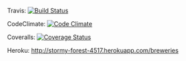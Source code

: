Travis:
[![Build Status](https://travis-ci.org/nsikkila/ratebeer.png?branch=master)](https://travis-ci.org/nsikkila/ratebeer)

CodeClimate:
[![Code Climate](https://codeclimate.com/github/nsikkila/ratebeer.png)](https://codeclimate.com/github/nsikkila/ratebeer)

Coveralls: 
[![Coverage Status](https://coveralls.io/repos/nsikkila/ratebeer/badge.png?branch=master)](https://coveralls.io/r/nsikkila/ratebeer?branch=master)

Heroku: http://stormy-forest-4517.herokuapp.com/breweries
